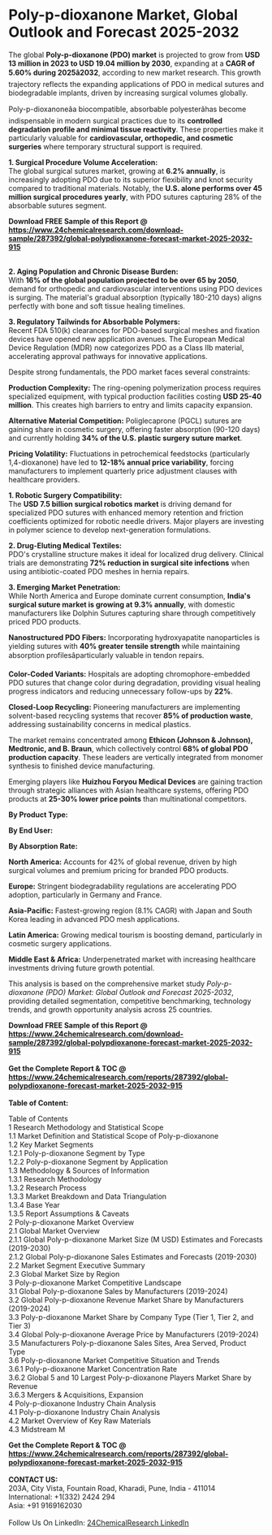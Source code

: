 <h1>Poly-p-dioxanone Market, Global Outlook and Forecast 2025-2032</h1><p>The global <strong>Poly-p-dioxanone (PDO) market</strong> is projected to grow from <strong>USD 13 million in 2023 to USD 19.04 million by 2030</strong>, expanding at a <strong>CAGR of 5.60% during 2025â2032</strong>, according to new market research. This growth trajectory reflects the expanding applications of PDO in medical sutures and biodegradable implants, driven by increasing surgical volumes globally.</p><p>Poly-p-dioxanoneâa biocompatible, absorbable polyesterâhas become indispensable in modern surgical practices due to its <strong>controlled degradation profile and minimal tissue reactivity</strong>. These properties make it particularly valuable for <strong>cardiovascular, orthopedic, and cosmetic surgeries</strong> where temporary structural support is required.</p><p><strong>1. Surgical Procedure Volume Acceleration:</strong><br>
The global surgical sutures market, growing at <strong>6.2% annually</strong>, is increasingly adopting PDO due to its superior flexibility and knot security compared to traditional materials. Notably, the <strong>U.S. alone performs over 45 million surgical procedures yearly</strong>, with PDO sutures capturing 28% of the absorbable sutures segment.</p><div><b>Download FREE Sample of this Report @ 
            <a href="https://www.24chemicalresearch.com/download-sample/287392/global-polypdioxanone-forecast-market-2025-2032-915">
            https://www.24chemicalresearch.com/download-sample/287392/global-polypdioxanone-forecast-market-2025-2032-915</a></b></div><br><p><strong>2. Aging Population and Chronic Disease Burden:</strong><br>
With <strong>16% of the global population projected to be over 65 by 2050</strong>, demand for orthopedic and cardiovascular interventions using PDO devices is surging. The material's gradual absorption (typically 180-210 days) aligns perfectly with bone and soft tissue healing timelines.</p><p><strong>3. Regulatory Tailwinds for Absorbable Polymers:</strong><br>
Recent FDA 510(k) clearances for PDO-based surgical meshes and fixation devices have opened new application avenues. The European Medical Device Regulation (MDR) now categorizes PDO as a Class IIb material, accelerating approval pathways for innovative applications.</p><p>Despite strong fundamentals, the PDO market faces several constraints:</p><p><strong>Production Complexity:</strong> The ring-opening polymerization process requires specialized equipment, with typical production facilities costing <strong>USD 25-40 million</strong>. This creates high barriers to entry and limits capacity expansion.</p><p><strong>Alternative Material Competition:</strong> Poliglecaprone (PGCL) sutures are gaining share in cosmetic surgery, offering faster absorption (90-120 days) and currently holding <strong>34% of the U.S. plastic surgery suture market</strong>.</p><p><strong>Pricing Volatility:</strong> Fluctuations in petrochemical feedstocks (particularly 1,4-dioxanone) have led to <strong>12-18% annual price variability</strong>, forcing manufacturers to implement quarterly price adjustment clauses with healthcare providers.</p><p><strong>1. Robotic Surgery Compatibility:</strong><br>
The <strong>USD 7.5 billion surgical robotics market</strong> is driving demand for specialized PDO sutures with enhanced memory retention and friction coefficients optimized for robotic needle drivers. Major players are investing in polymer science to develop next-generation formulations.</p><p><strong>2. Drug-Eluting Medical Textiles:</strong><br>
PDO's crystalline structure makes it ideal for localized drug delivery. Clinical trials are demonstrating <strong>72% reduction in surgical site infections</strong> when using antibiotic-coated PDO meshes in hernia repairs.</p><p><strong>3. Emerging Market Penetration:</strong><br>
While North America and Europe dominate current consumption, <strong>India's surgical suture market is growing at 9.3% annually</strong>, with domestic manufacturers like Dolphin Sutures capturing share through competitively priced PDO products.</p><p><strong>Nanostructured PDO Fibers:</strong> Incorporating hydroxyapatite nanoparticles is yielding sutures with <strong>40% greater tensile strength</strong> while maintaining absorption profilesâparticularly valuable in tendon repairs.</p><p><strong>Color-Coded Variants:</strong> Hospitals are adopting chromophore-embedded PDO sutures that change color during degradation, providing visual healing progress indicators and reducing unnecessary follow-ups by <strong>22%</strong>.</p><p><strong>Closed-Loop Recycling:</strong> Pioneering manufacturers are implementing solvent-based recycling systems that recover <strong>85% of production waste</strong>, addressing sustainability concerns in medical plastics.</p><p>The market remains concentrated among <strong>Ethicon (Johnson &amp; Johnson), Medtronic, and B. Braun</strong>, which collectively control <strong>68% of global PDO production capacity</strong>. These leaders are vertically integrated from monomer synthesis to finished device manufacturing.</p><p>Emerging players like <strong>Huizhou Foryou Medical Devices</strong> are gaining traction through strategic alliances with Asian healthcare systems, offering PDO products at <strong>25-30% lower price points</strong> than multinational competitors.</p><p><strong>By Product Type:</strong></p><p><strong>By End User:</strong></p><p><strong>By Absorption Rate:</strong></p><p><strong>North America:</strong> Accounts for 42% of global revenue, driven by high surgical volumes and premium pricing for branded PDO products.</p><p><strong>Europe:</strong> Stringent biodegradability regulations are accelerating PDO adoption, particularly in Germany and France.</p><p><strong>Asia-Pacific:</strong> Fastest-growing region (8.1% CAGR) with Japan and South Korea leading in advanced PDO mesh applications.</p><p><strong>Latin America:</strong> Growing medical tourism is boosting demand, particularly in cosmetic surgery applications.</p><p><strong>Middle East &amp; Africa:</strong> Underpenetrated market with increasing healthcare investments driving future growth potential.</p><p>This analysis is based on the comprehensive market study <em>Poly-p-dioxanone (PDO) Market: Global Outlook and Forecast 2025-2032</em>, providing detailed segmentation, competitive benchmarking, technology trends, and growth opportunity analysis across 25 countries.</p><div><b>Download FREE Sample of this Report @ 
            <a href="https://www.24chemicalresearch.com/download-sample/287392/global-polypdioxanone-forecast-market-2025-2032-915">
            https://www.24chemicalresearch.com/download-sample/287392/global-polypdioxanone-forecast-market-2025-2032-915</a></b></div><br><div><b>Get the Complete Report & TOC @ 
            <a href="https://www.24chemicalresearch.com/reports/287392/global-polypdioxanone-forecast-market-2025-2032-915">
            https://www.24chemicalresearch.com/reports/287392/global-polypdioxanone-forecast-market-2025-2032-915</a></b></div><br>
            <b>Table of Content:</b><p>Table of Contents<br />
1 Research Methodology and Statistical Scope<br />
1.1 Market Definition and Statistical Scope of Poly-p-dioxanone<br />
1.2 Key Market Segments<br />
1.2.1 Poly-p-dioxanone Segment by Type<br />
1.2.2 Poly-p-dioxanone Segment by Application<br />
1.3 Methodology & Sources of Information<br />
1.3.1 Research Methodology<br />
1.3.2 Research Process<br />
1.3.3 Market Breakdown and Data Triangulation<br />
1.3.4 Base Year<br />
1.3.5 Report Assumptions & Caveats<br />
2 Poly-p-dioxanone Market Overview<br />
2.1 Global Market Overview<br />
2.1.1 Global Poly-p-dioxanone Market Size (M USD) Estimates and Forecasts (2019-2030)<br />
2.1.2 Global Poly-p-dioxanone Sales Estimates and Forecasts (2019-2030)<br />
2.2 Market Segment Executive Summary<br />
2.3 Global Market Size by Region<br />
3 Poly-p-dioxanone Market Competitive Landscape<br />
3.1 Global Poly-p-dioxanone Sales by Manufacturers (2019-2024)<br />
3.2 Global Poly-p-dioxanone Revenue Market Share by Manufacturers (2019-2024)<br />
3.3 Poly-p-dioxanone Market Share by Company Type (Tier 1, Tier 2, and Tier 3)<br />
3.4 Global Poly-p-dioxanone Average Price by Manufacturers (2019-2024)<br />
3.5 Manufacturers Poly-p-dioxanone Sales Sites, Area Served, Product Type<br />
3.6 Poly-p-dioxanone Market Competitive Situation and Trends<br />
3.6.1 Poly-p-dioxanone Market Concentration Rate<br />
3.6.2 Global 5 and 10 Largest Poly-p-dioxanone Players Market Share by Revenue<br />
3.6.3 Mergers & Acquisitions, Expansion<br />
4 Poly-p-dioxanone Industry Chain Analysis<br />
4.1 Poly-p-dioxanone Industry Chain Analysis<br />
4.2 Market Overview of Key Raw Materials<br />
4.3 Midstream M</p><div><b>Get the Complete Report & TOC @ 
            <a href="https://www.24chemicalresearch.com/reports/287392/global-polypdioxanone-forecast-market-2025-2032-915">
            https://www.24chemicalresearch.com/reports/287392/global-polypdioxanone-forecast-market-2025-2032-915</a></b></div><br><b>CONTACT US:</b><br>
            203A, City Vista, Fountain Road, Kharadi, Pune, India - 411014<br>
            International: +1(332) 2424 294<br>
            Asia: +91 9169162030 <br><br>
            Follow Us On LinkedIn: <a href="https://www.linkedin.com/company/24chemicalresearch/">24ChemicalResearch LinkedIn</a>